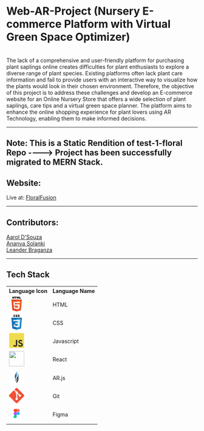 # Web-AR-Project (Nursery E-commerce Platform with Virtual Green Space Optimizer)
<br>The lack of a comprehensive and user-friendly platform for purchasing plant saplings online creates difficulties for plant enthusiasts to explore a diverse range of plant species. Existing platforms often lack plant care information and fail to provide users with an interactive way to visualize how the plants would look in their chosen environment. Therefore, the objective of this project is to address these challenges and develop an E-commerce website for an Online Nursery Store that offers a wide selection of plant saplings, care tips and a virtual green space planner. The platform aims to enhance the online shopping experience for plant lovers using AR Technology, enabling them to make informed decisions.<br> <hr>

## Note: This is a Static Rendition of test-1-floral Repo ----> Project has been successfully migrated to MERN Stack.

## Website:
Live at: [FloralFusion](https://aardg10.github.io/Web-AR-Project/)<br><hr>

## Contributors: 
[Aarol D'Souza](https://github.com/AarDG10) <br> [Ananya Solanki](https://github.com/ananyasolanki1)
<br> [Leander Braganza](https://github.com/Leebro10) <br><hr>
## Tech Stack
<table>
    <tr>
        <th>Language Icon</th>
        <th>Language Name</th>
    </tr>
    <tr>
        <td> 
            <img src="https://raw.githubusercontent.com/devicons/devicon/master/icons/html5/html5-original-wordmark.svg" width="40" height="40"> 
        </td>
        <td>HTML</td>
    </tr>
    <tr>
        <td> 
            <img src="https://raw.githubusercontent.com/devicons/devicon/master/icons/css3/css3-original-wordmark.svg" width="40" height="40"> 
        </td>
        <td>CSS</td>
    </tr>
    <tr>
        <td> 
            <img src="https://raw.githubusercontent.com/devicons/devicon/master/icons/javascript/javascript-original.svg" width="40" height="40"> 
        </td>
        <td>Javascript</td>
    </tr>
    <tr>
        <td> 
            <img src="https://user-images.githubusercontent.com/25181517/183897015-94a058a6-b86e-4e42-a37f-bf92061753e5.png" width="40" height="40"> 
        </td>
        <td>React</td>
    </tr>
    <tr>
        <td> 
            <img src="https://github.com/AarDG10/Web-AR-Project/blob/main/Images/Ar-js_icon-removebg-preview.png" width="40" height="40"> 
        </td>
        <td>AR.js</td>
    </tr>
    <tr>
        <td> 
            <img src="https://github.com/AarDG10/Web-AR-Project/blob/main/Images/Git-Icon-1788C.png" width="40" height="40"> 
        </td>
        <td>Git</td>
    </tr>
    <tr>
        <td> 
            <img src="https://github.com/AarDG10/Web-AR-Project/blob/main/Images/Figma.png" width="40" height="40"> 
        </td>
        <td>Figma</td>
    </tr>
</table>
